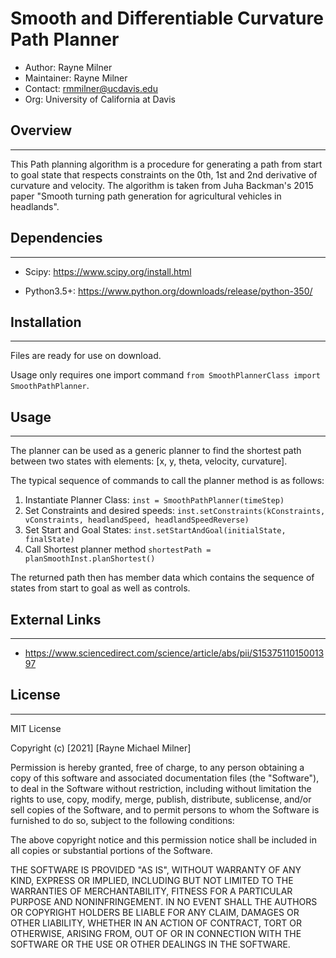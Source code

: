 # Smooth and Differentiable Curvature Path Planner

* Author: Rayne Milner
* Maintainer: Rayne Milner
* Contact: rmmilner@ucdavis.edu
* Org: University of California at Davis

## Overview

***

This Path planning algorithm is a procedure for generating a path from start to goal state that respects constraints on the 0th, 1st and 2nd derivative of curvature and velocity. The algorithm is taken from Juha Backman's 2015 paper "Smooth turning path generation for agricultural vehicles in headlands". 

## Dependencies

***

* Scipy: <https://www.scipy.org/install.html>

* Python3.5+: <https://www.python.org/downloads/release/python-350/>

## Installation

***
Files are ready for use on download.

Usage only requires one import command `from SmoothPlannerClass import SmoothPathPlanner`.

## Usage

***
The planner can be used as a generic planner to find the shortest path between two states with elements: [x, y, theta, velocity, curvature].

The typical sequence of commands to call the planner method is as follows:

1. Instantiate Planner Class: `inst = SmoothPathPlanner(timeStep)`
2. Set Constraints and desired speeds: `inst.setConstraints(kConstraints, vConstraints, headlandSpeed, headlandSpeedReverse)`
3. Set Start and Goal States: `inst.setStartAndGoal(initialState, finalState)`
4. Call Shortest planner method `shortestPath = planSmoothInst.planShortest()`

The returned path then has member data which contains the sequence of states from start to goal as well as controls.


## External Links

***

* <https://www.sciencedirect.com/science/article/abs/pii/S1537511015001397>

## License

***

MIT License

Copyright (c) [2021] [Rayne Michael Milner]

Permission is hereby granted, free of charge, to any person obtaining a copy
of this software and associated documentation files (the "Software"), to deal
in the Software without restriction, including without limitation the rights
to use, copy, modify, merge, publish, distribute, sublicense, and/or sell
copies of the Software, and to permit persons to whom the Software is
furnished to do so, subject to the following conditions:

The above copyright notice and this permission notice shall be included in all
copies or substantial portions of the Software.

THE SOFTWARE IS PROVIDED "AS IS", WITHOUT WARRANTY OF ANY KIND, EXPRESS OR
IMPLIED, INCLUDING BUT NOT LIMITED TO THE WARRANTIES OF MERCHANTABILITY,
FITNESS FOR A PARTICULAR PURPOSE AND NONINFRINGEMENT. IN NO EVENT SHALL THE
AUTHORS OR COPYRIGHT HOLDERS BE LIABLE FOR ANY CLAIM, DAMAGES OR OTHER
LIABILITY, WHETHER IN AN ACTION OF CONTRACT, TORT OR OTHERWISE, ARISING FROM,
OUT OF OR IN CONNECTION WITH THE SOFTWARE OR THE USE OR OTHER DEALINGS IN THE
SOFTWARE.